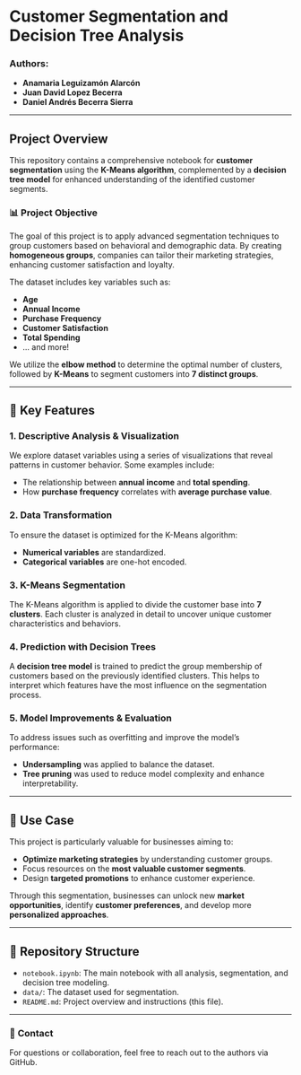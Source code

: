 # Customer Segmentation and Decision Tree Analysis

### Authors:
- **Anamaria Leguizamón Alarcón**
- **Juan David Lopez Becerra**
- **Daniel Andrés Becerra Sierra**

---

## Project Overview

This repository contains a comprehensive notebook for **customer segmentation** using the **K-Means algorithm**, complemented by a **decision tree model** for enhanced understanding of the identified customer segments.

### 📊 **Project Objective**

The goal of this project is to apply advanced segmentation techniques to group customers based on behavioral and demographic data. By creating **homogeneous groups**, companies can tailor their marketing strategies, enhancing customer satisfaction and loyalty. 

The dataset includes key variables such as:
- **Age**
- **Annual Income**
- **Purchase Frequency**
- **Customer Satisfaction**
- **Total Spending**
- ... and more!

We utilize the **elbow method** to determine the optimal number of clusters, followed by **K-Means** to segment customers into **7 distinct groups**.

---

## 🔑 **Key Features**

### 1. **Descriptive Analysis & Visualization**
We explore dataset variables using a series of visualizations that reveal patterns in customer behavior. Some examples include:
- The relationship between **annual income** and **total spending**.
- How **purchase frequency** correlates with **average purchase value**.

### 2. **Data Transformation**
To ensure the dataset is optimized for the K-Means algorithm:
- **Numerical variables** are standardized.
- **Categorical variables** are one-hot encoded.

### 3. **K-Means Segmentation**
The K-Means algorithm is applied to divide the customer base into **7 clusters**. Each cluster is analyzed in detail to uncover unique customer characteristics and behaviors. 

### 4. **Prediction with Decision Trees**
A **decision tree model** is trained to predict the group membership of customers based on the previously identified clusters. This helps to interpret which features have the most influence on the segmentation process.

### 5. **Model Improvements & Evaluation**
To address issues such as overfitting and improve the model’s performance:
- **Undersampling** was applied to balance the dataset.
- **Tree pruning** was used to reduce model complexity and enhance interpretability.

---

## 🚀 **Use Case**

This project is particularly valuable for businesses aiming to:
- **Optimize marketing strategies** by understanding customer groups.
- Focus resources on the **most valuable customer segments**.
- Design **targeted promotions** to enhance customer experience.
  
Through this segmentation, businesses can unlock new **market opportunities**, identify **customer preferences**, and develop more **personalized approaches**.

---

## 📁 **Repository Structure**
- `notebook.ipynb`: The main notebook with all analysis, segmentation, and decision tree modeling.
- `data/`: The dataset used for segmentation.
- `README.md`: Project overview and instructions (this file).

---

### 📧 **Contact**
For questions or collaboration, feel free to reach out to the authors via GitHub.
